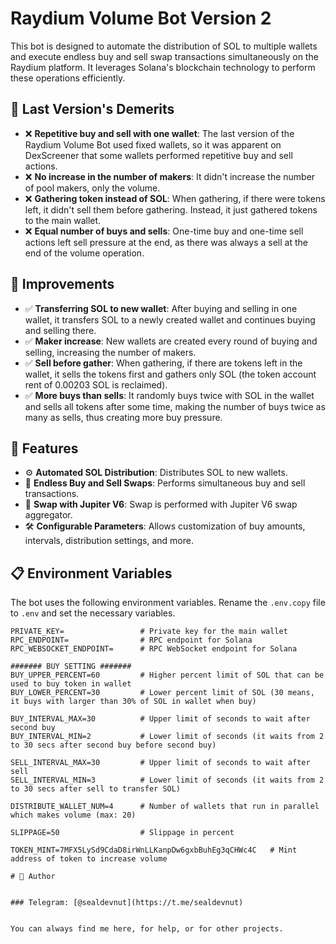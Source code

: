 
# Raydium Volume Bot Version 2

This bot is designed to automate the distribution of SOL to multiple wallets and execute endless buy and sell swap transactions simultaneously on the Raydium platform. It leverages Solana's blockchain technology to perform these operations efficiently.

## 🔧 Last Version's Demerits
- ❌ **Repetitive buy and sell with one wallet**: The last version of the Raydium Volume Bot used fixed wallets, so it was apparent on DexScreener that some wallets performed repetitive buy and sell actions.
- ❌ **No increase in the number of makers**: It didn't increase the number of pool makers, only the volume.
- ❌ **Gathering token instead of SOL**: When gathering, if there were tokens left, it didn't sell them before gathering. Instead, it just gathered tokens to the main wallet.
- ❌ **Equal number of buys and sells**: One-time buy and one-time sell actions left sell pressure at the end, as there was always a sell at the end of the volume operation.

## 🚀 Improvements
- ✅ **Transferring SOL to new wallet**: After buying and selling in one wallet, it transfers SOL to a newly created wallet and continues buying and selling there.
- ✅ **Maker increase**: New wallets are created every round of buying and selling, increasing the number of makers.
- ✅ **Sell before gather**: When gathering, if there are tokens left in the wallet, it sells the tokens first and gathers only SOL (the token account rent of 0.00203 SOL is reclaimed).
- ✅ **More buys than sells**: It randomly buys twice with SOL in the wallet and sells all tokens after some time, making the number of buys twice as many as sells, thus creating more buy pressure.

## 🌟 Features
- ⚙️ **Automated SOL Distribution**: Distributes SOL to new wallets.
- 🔄 **Endless Buy and Sell Swaps**: Performs simultaneous buy and sell transactions.
- 🚀 **Swap with Jupiter V6**: Swap is performed with Jupiter V6 swap aggregator.
- 🛠️ **Configurable Parameters**: Allows customization of buy amounts, intervals, distribution settings, and more.

## 📋 Environment Variables

The bot uses the following environment variables. Rename the `.env.copy` file to `.env` and set the necessary variables.

```env
PRIVATE_KEY=                 # Private key for the main wallet
RPC_ENDPOINT=                # RPC endpoint for Solana
RPC_WEBSOCKET_ENDPOINT=      # RPC WebSocket endpoint for Solana

####### BUY SETTING #######
BUY_UPPER_PERCENT=60         # Higher percent limit of SOL that can be used to buy token in wallet
BUY_LOWER_PERCENT=30         # Lower percent limit of SOL (30 means, it buys with larger than 30% of SOL in wallet when buy)

BUY_INTERVAL_MAX=30          # Upper limit of seconds to wait after second buy
BUY_INTERVAL_MIN=2           # Lower limit of seconds (it waits from 2 to 30 secs after second buy before second buy)

SELL_INTERVAL_MAX=30         # Upper limit of seconds to wait after sell
SELL_INTERVAL_MIN=3          # Lower limit of seconds (it waits from 2 to 30 secs after sell to transfer SOL)

DISTRIBUTE_WALLET_NUM=4      # Number of wallets that run in parallel which makes volume (max: 20)

SLIPPAGE=50                  # Slippage in percent

TOKEN_MINT=7MFX5LySd9CdaD8irWnLLKanpDw6gxbBuhEg3qCHWc4C   # Mint address of token to increase volume

# 👤 Author


### Telegram: [@sealdevnut](https://t.me/sealdevnut)   


You can always find me here, for help, or for other projects.
